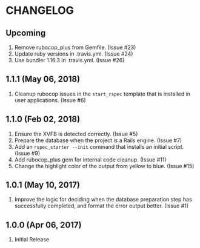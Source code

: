 # CHANGELOG

## Upcoming

1. Remove rubocop_plus from Gemfile.  (Issue #23)
1. Update ruby versions in .travis.yml.  (Issue #24)
1. Use bundler 1.16.3 in .travis.yml.  (Issue #26)

## 1.1.1 (May 06, 2018)

1. Cleanup rubocop issues in the `start_rspec` template that is installed in user applications.  (Issue #6)

## 1.1.0 (Feb 02, 2018)

1. Ensure the XVFB is detected correctly.  (Issue #5)
1. Prepare the database when the project is a Rails engine.  (Issue #7)
1. Add an `rspec_starter --init` command that installs an initial script.  (Issue #9)
1. Add rubocop_plus gem for internal code cleanup.  (Issue #11)
1. Change the highlight color of the output from yellow to blue.  (Issue #15)

## 1.0.1 (May 10, 2017)

1. Improve the logic for deciding when the database preparation step has successfully completed, and format the error output better.  (Issue #1)

## 1.0.0 (Apr 06, 2017)

1. Initial Release
